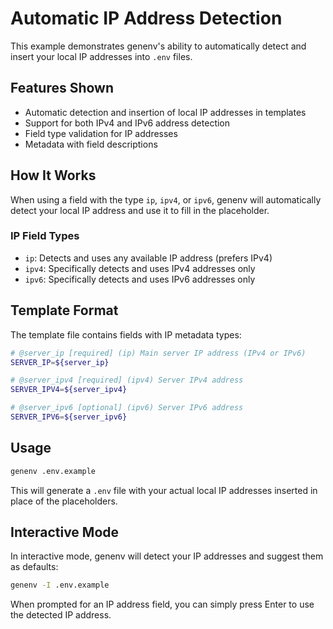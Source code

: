 # Automatic IP Address Detection

This example demonstrates genenv's ability to automatically detect and insert your local IP addresses into `.env` files.

## Features Shown

- Automatic detection and insertion of local IP addresses in templates
- Support for both IPv4 and IPv6 address detection
- Field type validation for IP addresses
- Metadata with field descriptions

## How It Works

When using a field with the type `ip`, `ipv4`, or `ipv6`, genenv will automatically detect your local IP address and use it to fill in the placeholder.

### IP Field Types

- `ip`: Detects and uses any available IP address (prefers IPv4)
- `ipv4`: Specifically detects and uses IPv4 addresses only
- `ipv6`: Specifically detects and uses IPv6 addresses only

## Template Format

The template file contains fields with IP metadata types:

```bash
# @server_ip [required] (ip) Main server IP address (IPv4 or IPv6)
SERVER_IP=${server_ip}

# @server_ipv4 [required] (ipv4) Server IPv4 address
SERVER_IPV4=${server_ipv4}

# @server_ipv6 [optional] (ipv6) Server IPv6 address
SERVER_IPV6=${server_ipv6}
```

## Usage

```bash
genenv .env.example
```

This will generate a `.env` file with your actual local IP addresses inserted in place of the placeholders.

## Interactive Mode

In interactive mode, genenv will detect your IP addresses and suggest them as defaults:

```bash
genenv -I .env.example
```

When prompted for an IP address field, you can simply press Enter to use the detected IP address.
